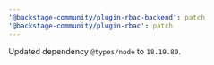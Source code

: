 ```yaml
---
'@backstage-community/plugin-rbac-backend': patch
'@backstage-community/plugin-rbac': patch
---
```


Updated dependency `@types/node` to `18.19.80`.
